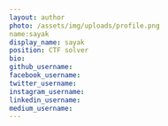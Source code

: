```yaml
---
layout: author
photo: /assets/img/uploads/profile.png
name:sayak
display_name: sayak
position: CTF solver
bio: 
github_username: 
facebook_username: 
twitter_username: 
instagram_username: 
linkedin_username: 
medium_username: 
---
```


